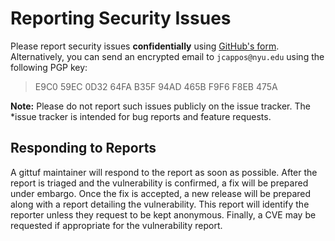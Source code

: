 # Reporting Security Issues

Please report security issues **confidentially** using
[GitHub's form](https://github.com/gittuf/gittuf/security/advisories/new).
Alternatively, you can send an encrypted email to `jcappos@nyu.edu` using the
following PGP key:

> E9C0 59EC 0D32 64FA B35F 94AD 465B F9F6 F8EB 475A

**Note:** Please do not report such issues publicly on the issue tracker. The
*issue tracker is intended for bug reports and feature requests.

## Responding to Reports

A gittuf maintainer will respond to the report as soon as possible. After the
report is triaged and the vulnerability is confirmed, a fix will be prepared
under embargo. Once the fix is accepted, a new release will be prepared along
with a report detailing the vulnerability. This report will identify the
reporter unless they request to be kept anonymous. Finally, a CVE may be
requested if appropriate for the vulnerability report.
